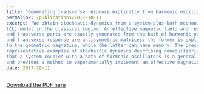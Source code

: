 ```yaml
---
title: "Generating transverse response explicitly from harmonic oscillator"
permalink: /publications/2017-10-11
excerpt: "We obtain stochastic dynamics from a system-plus-bath mechanism as an extension of the Caldeira-Leggett
(CL) model in the classical regime. An effective magnetic field and response functions with both longitudinal
and transverse parts are exactly generated from the bath of harmonic oscillators. The effective magnetic field
and transverse response are antisymmetric matrices: the former is explicitly time-independent corresponding
to the geometric magnetism, while the latter can have memory. The present model can be reduced to previous
representative examples of stochastic dynamics describing nonequilibrium processes. Our results demonstrate
that a system coupled with a bath of harmonic oscillators is a general approach to studying stochastic dynamics,
and provides a method to experimentally implement an effective magnetic field from coupling to the environment."
date: 2017-10-11
---
```


[Download the PDF here](https://github.com/jamestang23/jamestang23.github.io/blob/master/12.pdf)


